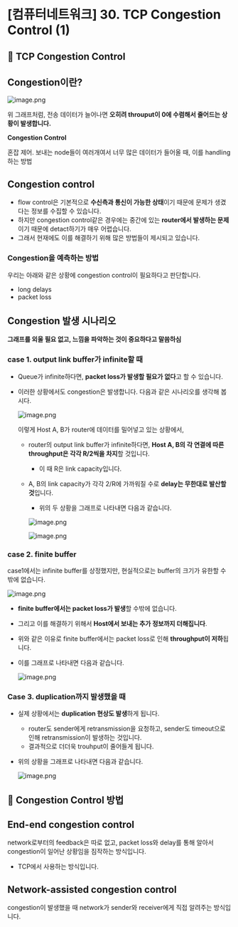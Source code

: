 # [컴퓨터네트워크] 30. TCP Congestion Control (1)

<aside>

# 💖 TCP Congestion Control

</aside>

## Congestion이란?

![image.png](%5B%E1%84%8F%E1%85%A5%E1%86%B7%E1%84%91%E1%85%B2%E1%84%90%E1%85%A5%E1%84%82%E1%85%A6%E1%84%90%E1%85%B3%E1%84%8B%E1%85%AF%E1%84%8F%E1%85%B3%5D%2030%20TCP%20Congestion%20Control%20(1)%201843f66f52258095b200f91261d141d2/image.png)

위 그래프처럼, 전송 데이터가 늘어나면 **오히려 throuput이 0에 수렴해서 줄어드는 상황이 발생합니다.**

<aside>

**Congestion Control** 

혼잡 제어. 보내는 node들이 여러개여서 너무 많은 데이터가 들어올 때, 이를 handling하는 방법

</aside>

## Congestion control

- flow control은 기본적으로 **수신측과 통신이 가능한 상태**이기 때문에 문제가 생겼다는 정보를 수집할 수 있습니다.
- 하지만 congestion control같은 경우에는 중간에 있는 **router에서 발생하는 문제**이기 때문에 detact하기가 매우 어렵습니다.
- 그래서 현재에도 이를 해결하기 위해 많은 방법들이 제시되고 있습니다.

### Congestion을 예측하는 방법

우리는 아래와 같은 상황에 congestion control이 필요하다고 판단합니다.

- long delays
- packet loss

## Congestion 발생 시나리오

<aside>

**그래프를 외울 필요 없고, 느낌을 파악하는 것이 중요하다고 말씀하심**

</aside>

### case 1. output link buffer가 infinite할 때

- Queue가 infinite하다면, **packet loss가 발생할 필요가 없다**고 할 수 있습니다.
- 이러한 상황에서도 congestion은 발생합니다. 다음과 같은 시나리오를 생각해 봅시다.
    
    ![image.png](%5B%E1%84%8F%E1%85%A5%E1%86%B7%E1%84%91%E1%85%B2%E1%84%90%E1%85%A5%E1%84%82%E1%85%A6%E1%84%90%E1%85%B3%E1%84%8B%E1%85%AF%E1%84%8F%E1%85%B3%5D%2030%20TCP%20Congestion%20Control%20(1)%201843f66f52258095b200f91261d141d2/image%201.png)
    
    이렇게 Host A, B가 router에 데이터를 밀어넣고 있는 상황에서,
    
    - router의 output link buffer가 infinite하다면, **Host A, B의 각 연결에 따른 throughput은 각각 R/2씩을 차지**할 것입니다.
        - 이 때 R은 link capacity입니다.
    - A, B의 link capacity가 각각 2/R에 가까워질 수로 **delay는 무한대로 발산할 것**입니다.
        - 위의 두 상황을 그래프로 나타내면 다음과 같습니다.
        
        ![image.png](%5B%E1%84%8F%E1%85%A5%E1%86%B7%E1%84%91%E1%85%B2%E1%84%90%E1%85%A5%E1%84%82%E1%85%A6%E1%84%90%E1%85%B3%E1%84%8B%E1%85%AF%E1%84%8F%E1%85%B3%5D%2030%20TCP%20Congestion%20Control%20(1)%201843f66f52258095b200f91261d141d2/image%202.png)
        
        ![image.png](%5B%E1%84%8F%E1%85%A5%E1%86%B7%E1%84%91%E1%85%B2%E1%84%90%E1%85%A5%E1%84%82%E1%85%A6%E1%84%90%E1%85%B3%E1%84%8B%E1%85%AF%E1%84%8F%E1%85%B3%5D%2030%20TCP%20Congestion%20Control%20(1)%201843f66f52258095b200f91261d141d2/image%203.png)
        

### case 2. finite buffer

case1에서는 infinite buffer를 상정했지만, 현실적으로는 buffer의 크기가 유한할 수밖에 없습니다.

![image.png](%5B%E1%84%8F%E1%85%A5%E1%86%B7%E1%84%91%E1%85%B2%E1%84%90%E1%85%A5%E1%84%82%E1%85%A6%E1%84%90%E1%85%B3%E1%84%8B%E1%85%AF%E1%84%8F%E1%85%B3%5D%2030%20TCP%20Congestion%20Control%20(1)%201843f66f52258095b200f91261d141d2/image%204.png)

- **finite buffer에서는 packet loss가 발생**할 수밖에 없습니다.
- 그리고 이를 해결하기 위해서 **Host에서 보내는 추가 정보까지 더해집니다**.
- 위와 같은 이유로 finite buffer에서는 packet loss로 인해 **throughput이 저하**됩니다.
- 이를 그래프로 나타내면 다음과 같습니다.
    
    ![image.png](%5B%E1%84%8F%E1%85%A5%E1%86%B7%E1%84%91%E1%85%B2%E1%84%90%E1%85%A5%E1%84%82%E1%85%A6%E1%84%90%E1%85%B3%E1%84%8B%E1%85%AF%E1%84%8F%E1%85%B3%5D%2030%20TCP%20Congestion%20Control%20(1)%201843f66f52258095b200f91261d141d2/image%205.png)
    

### Case 3. duplication까지 발생했을 때

- 실제 상황에서는 **duplication 현상도 발생**하게 됩니다.
    - router도 sender에게 retransmission을 요청하고, sender도 timeout으로 인해 retransmission이 발생하는 것입니다.
    - 결과적으로 더더욱 trouhput이 줄어들게 됩니다.
- 위의 상황을 그래프로 나타내면 다음과 같습니다.
    
    ![image.png](%5B%E1%84%8F%E1%85%A5%E1%86%B7%E1%84%91%E1%85%B2%E1%84%90%E1%85%A5%E1%84%82%E1%85%A6%E1%84%90%E1%85%B3%E1%84%8B%E1%85%AF%E1%84%8F%E1%85%B3%5D%2030%20TCP%20Congestion%20Control%20(1)%201843f66f52258095b200f91261d141d2/image%206.png)
    

<aside>

# 💖 Congestion Control 방법

</aside>

## End-end congestion control

network로부터의 feedback은 따로 없고, packet loss와 delay를 통해 알아서 congestion이 일어난 상황임을 짐작하는 방식입니다.

- TCP에서 사용하는 방식입니다.

## Network-assisted congestion control

congestion이 발생했을 때 network가 sender와 receiver에게 직접 알려주는 방식입니다.